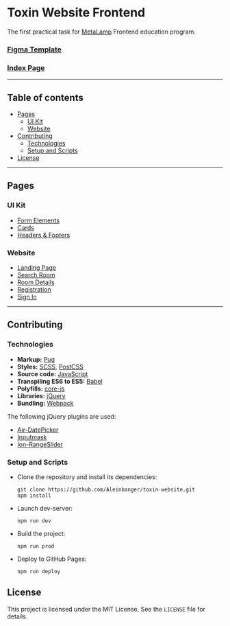 # Toxin Website Frontend
The first practical task for [MetaLamp](https://en.metalamp.io/education) Frontend education program.

### [Figma Template](https://www.figma.com/file/MumYcKVk9RkKZEG6dR5E3A/MetaLamp-(former-FSD)-frontend-education-program.-The-2nd-task)

### [Index Page](https://aleinbanger.github.io/toxin-website)

***

## Table of contents
* [Pages](#Pages)
  * [UI Kit](#UI-Kit)
  * [Website](#Website)
* [Contributing](#Contributing)
  * [Technologies](#Technologies)
  * [Setup and Scripts](#Setup-and-Scripts)
* [License](#License)

***

## Pages

### UI Kit
* [Form Elements](https://aleinbanger.github.io/toxin-website/form-elements)
* [Cards](https://aleinbanger.github.io/toxin-website/cards)
* [Headers & Footers](https://aleinbanger.github.io/toxin-website/headers-footers)

### Website
* [Landing Page](https://aleinbanger.github.io/toxin-website/landing-page)
* [Search Room](https://aleinbanger.github.io/toxin-website/search-room)
* [Room Details](https://aleinbanger.github.io/toxin-website/room-details)
* [Registration](https://aleinbanger.github.io/toxin-website/registration)
* [Sign In](https://aleinbanger.github.io/toxin-website/sign-in)

***

## Contributing

### Technologies
* **Markup:** [Pug](https://pugjs.org/api/getting-started.html)
* **Styles:** [SCSS](https://sass-lang.com/), [PostCSS](https://postcss.org/)
* **Source code:** [JavaScript](https://developer.mozilla.org/en-US/docs/Web/JavaScript)
* **Transpiling ES6 to ES5:** [Babel](https://babeljs.io/)
* **Polyfills:** [core-js](https://babeljs.io/docs/en/babel-preset-env#corejs)
* **Libraries:** [jQuery](https://jquery.com/)
* **Bundling:** [Webpack](https://webpack.js.org/)

The following jQuery plugins are used:
* [Air-DatePicker](http://t1m0n.name/air-datepicker/docs/)
* [Inputmask](https://github.com/RobinHerbots/Inputmask)
* [Ion-RangeSlider](http://ionden.com/a/plugins/ion.rangeSlider/)

### Setup and Scripts

* Clone the repository and install its dependencies:
  ```
  git clone https://github.com/Aleinbanger/toxin-website.git
  npm install
  ```

* Launch dev-server:
  ```
  npm run dev
  ```

* Build the project:
  ```
  npm run prod
  ```

* Deploy to GitHub Pages:
  ```
  npm run deploy
  ```

## License
This project is licensed under the MIT License. See the `LICENSE` file for details.
